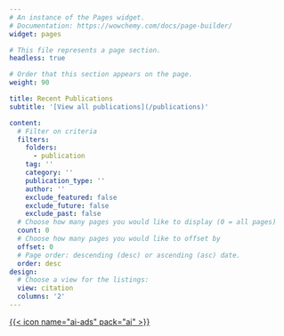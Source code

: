 ```yaml
---
# An instance of the Pages widget.
# Documentation: https://wowchemy.com/docs/page-builder/
widget: pages

# This file represents a page section.
headless: true

# Order that this section appears on the page.
weight: 90

title: Recent Publications
subtitle: '[View all publications](/publications)'

content:
  # Filter on criteria
  filters:
    folders:
      - publication
    tag: ''
    category: ''
    publication_type: ''
    author: ''
    exclude_featured: false
    exclude_future: false
    exclude_past: false
  # Choose how many pages you would like to display (0 = all pages)
  count: 0
  # Choose how many pages you would like to offset by
  offset: 0
  # Page order: descending (desc) or ascending (asc) date.
  order: desc
design:
  # Choose a view for the listings:
  view: citation
  columns: '2'
---
```


<a href="https://ui.adsabs.harvard.edu/search/q=orcid%3A0000-0001-9256-5516"><i class="ai ai-ads big-icon"></i></a>
<a href="https://ui.adsabs.harvard.edu/search/q=orcid%3A0000-0001-9256-5516">{{< icon name="ai-ads" pack="ai" >}}</a>
